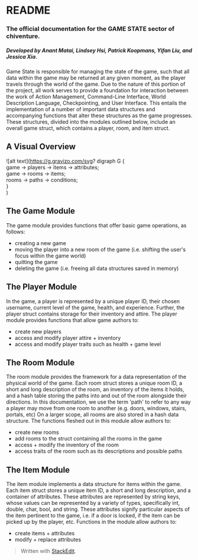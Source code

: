 ﻿# README
### The official documentation for the GAME STATE sector of chiventure.
##### Developed by Anant Matai, Lindsey Hsi, Patrick Koopmans, Yifan Liu, and Jessica Xia.


   Game State is responsible for managing the state of the game, such that all data within the game may be returned at any given moment, as the player travels through the world of the game. Due to the nature of this portion of the project, all work serves to provide a foundation for interaction between the work of Action Management, Command-Line Interface, World Description Language, Checkpointing, and User Interface. This entails the implementation of a number of important data structures and accompanying functions that alter these structures as the game progresses. These structures, divided into the modules outlined below, include an overall game struct, which contains a player, room, and item struct. 

## A Visual Overview
![alt text](https://g.gravizo.com/svg?
 digraph G {  
   game -> players -> items -> attributes;  
   game -> rooms -> items;  
   rooms -> paths -> conditions;  
 }  
)

## The Game Module

The game module provides functions that offer basic game operations, as follows:

- creating a new game
- moving the player into a new room of the game (i.e. shifting the user's focus within the game world)
- quitting the game
- deleting the game (i.e. freeing all data structures saved in memory)

## The Player Module

In the game, a player is represented by a unique player ID, their chosen username, current level of the game, health, and experience. Further, the player struct contains storage for their inventory and attire. The player module provides functions that allow game authors to:
- create new players
- access and modify player attire + inventory
- access and modify player traits such as health + game level

## The Room Module
The room module provides the framework for a data representation of the physical world of the game. Each room struct stores a unique room ID, a short and long description of the room, an inventory of the items it holds, and a hash table storing the paths into and out of the room alongside their directions. In this documentation, we use the term 'path' to refer to any way a player may move from one room to another (e.g. doors, windows, stairs, portals, etc) On a larger scope, all rooms are also stored in a hash data structure. The functions fleshed out in this module allow authors to:

- create new rooms
- add rooms to the struct containing all the rooms in the game
- access + modify the inventory of the room 
- access traits of the room such as its descriptions and possible paths

## The Item Module

The item module implements a data structure for items within the game. Each item struct stores a unique item ID, a short and long description, and a container of attributes. These attributes are represented by string keys, whose values can be represented by a variety of types, specifically int, double, char, bool, and string. These attributes signify particular aspects of the item pertinent to the game, i.e. if a door is locked, if the item can be picked up by the player, etc. Functions in the module allow authors to:

- create items + attributes
- modify + replace attributes

> Written with [StackEdit](https://stackedit.io/).

